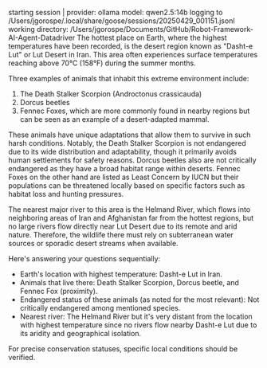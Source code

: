 starting session | provider: ollama model: qwen2.5:14b
    logging to /Users/jgorospe/.local/share/goose/sessions/20250429_001151.jsonl
    working directory: /Users/jgorospe/Documents/GitHub/Robot-Framework-AI-Agent-Datadriver
The hottest place on Earth, where the highest temperatures have been recorded, is the desert region known as "Dasht-e Lut" or Lut Desert in Iran. This area often experiences surface temperatures reaching above 70°C (158°F) during the summer months.

Three examples of animals that inhabit this extreme environment include:
1. The Death Stalker Scorpion (Androctonus crassicauda)
2. Dorcus beetles
3. Fennec Foxes, which are more commonly found in nearby regions but can be seen as an example of a desert-adapted mammal.

These animals have unique adaptations that allow them to survive in such harsh conditions. Notably, the Death Stalker Scorpion is not endangered due to its wide distribution and adaptability, though it primarily avoids human settlements for safety reasons. Dorcus beetles also are not critically endangered as they have a broad habitat range within deserts. Fennec Foxes on the other hand are listed as Least Concern by IUCN but their populations can be threatened locally based on specific factors such as habitat loss and hunting pressures.

The nearest major river to this area is the Helmand River, which flows into neighboring areas of Iran and Afghanistan far from the hottest regions, but no large rivers flow directly near Lut Desert due to its remote and arid nature. Therefore, the wildlife there must rely on subterranean water sources or sporadic desert streams when available.

Here's answering your questions sequentially:
- Earth's location with highest temperature: Dasht-e Lut in Iran.
- Animals that live there: Death Stalker Scorpion, Dorcus beetle, and Fennec Fox (proximity).
- Endangered status of these animals (as noted for the most relevant): Not critically endangered among mentioned species. 
- Nearest river: The Helmand River but it's very distant from the location with highest temperature since no rivers flow nearby Dasht-e Lut due to its aridity and geographical isolation.

For precise conservation statuses, specific local conditions should be verified.
